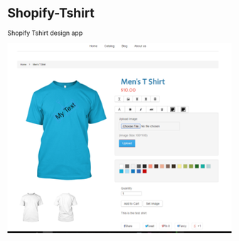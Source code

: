 # Shopify-Tshirt
Shopify Tshirt design app

![T-shirt](https://github.com/GLD110/Shopify-Tshirt/blob/master/uploaded_images/product_image_editor.png)

